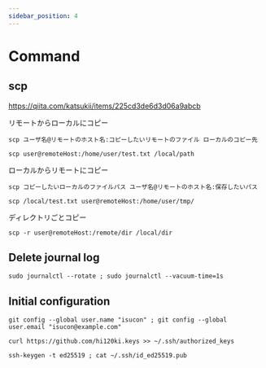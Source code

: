 ```yaml
---
sidebar_position: 4
---
```


# Command

## scp

<https://qiita.com/katsukii/items/225cd3de6d3d06a9abcb>

リモートからローカルにコピー

```
scp ユーザ名@リモートのホスト名:コピーしたいリモートのファイル ローカルのコピー先
```
```
scp user@remoteHost:/home/user/test.txt /local/path
```

ローカルからリモートにコピー

```
scp コピーしたいローカルのファイルパス ユーザ名@リモートのホスト名:保存したいパス
```
```
scp /local/test.txt user@remoteHost:/home/user/tmp/
```

ディレクトリごとコピー

```
scp -r user@remoteHost:/remote/dir /local/dir
```

## Delete journal log

```
sudo journalctl --rotate ; sudo journalctl --vacuum-time=1s
```

## Initial configuration

```
git config --global user.name "isucon" ; git config --global user.email "isucon@example.com"
```
```
curl https://github.com/hi120ki.keys >> ~/.ssh/authorized_keys
```
```
ssh-keygen -t ed25519 ; cat ~/.ssh/id_ed25519.pub
```
